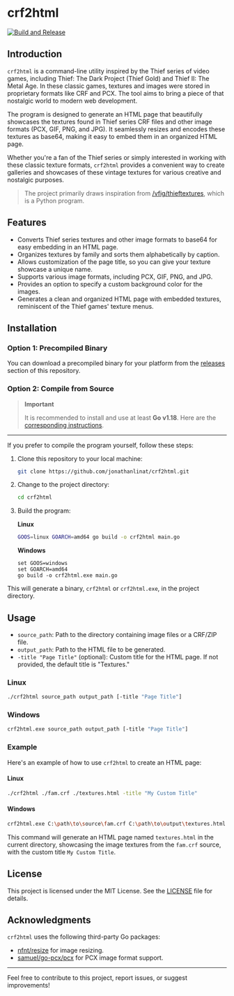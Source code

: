 # crf2html

[![Build and Release](https://github.com/jonathanlinat/crf2html/actions/workflows/build-and-release.yml/badge.svg)](https://github.com/jonathanlinat/crf2html/actions/workflows/build-and-release.yml)

## Introduction

`crf2html` is a command-line utility inspired by the Thief series of video games, including Thief: The Dark Project (Thief Gold) and Thief II: The Metal Age. In these classic games, textures and images were stored in proprietary formats like CRF and PCX. The tool aims to bring a piece of that nostalgic world to modern web development.

The program is designed to generate an HTML page that beautifully showcases the textures found in Thief series CRF files and other image formats (PCX, GIF, PNG, and JPG). It seamlessly resizes and encodes these textures as base64, making it easy to embed them in an organized HTML page.

Whether you're a fan of the Thief series or simply interested in working with these classic texture formats, `crf2html` provides a convenient way to create galleries and showcases of these vintage textures for various creative and nostalgic purposes.

> The project primarily draws inspiration from [/vfig/thieftextures](https://github.com/vfig/thieftextures), which is a Python program.

## Features

- Converts Thief series textures and other image formats to base64 for easy embedding in an HTML page.
- Organizes textures by family and sorts them alphabetically by caption.
- Allows customization of the page title, so you can give your texture showcase a unique name.
- Supports various image formats, including PCX, GIF, PNG, and JPG.
- Provides an option to specify a custom background color for the images.
- Generates a clean and organized HTML page with embedded textures, reminiscent of the Thief games' texture menus.

## Installation

### Option 1: Precompiled Binary

You can download a precompiled binary for your platform from the [releases](https://github.com/jonathanlinat/crf2html/releases) section of this repository.

### Option 2: Compile from Source

> **Important**
>
> It is recommended to install and use at least **Go v1.18**. Here are the [corresponding instructions](https://go.dev/doc/install).

---

If you prefer to compile the program yourself, follow these steps:

1. Clone this repository to your local machine:

   ```bash
   git clone https://github.com/jonathanlinat/crf2html.git
   ```

2. Change to the project directory:

   ```bash
   cd crf2html
   ```

3. Build the program:

   **Linux**

   ```bash
   GOOS=linux GOARCH=amd64 go build -o crf2html main.go
   ```

   **Windows**

   ```shell
   set GOOS=windows
   set GOARCH=amd64
   go build -o crf2html.exe main.go
   ```

This will generate a binary, `crf2html` or `crf2html.exe`, in the project directory.

## Usage

- `source_path`: Path to the directory containing image files or a CRF/ZIP file.
- `output_path`: Path to the HTML file to be generated.
- `-title "Page Title"` (optional): Custom title for the HTML page. If not provided, the default title is "Textures."

### Linux

```bash
./crf2html source_path output_path [-title "Page Title"]
```

### Windows

```bash
crf2html.exe source_path output_path [-title "Page Title"]
```

### Example

Here's an example of how to use `crf2html` to create an HTML page:

#### Linux

```bash
./crf2html ./fam.crf ./textures.html -title "My Custom Title"
```

#### Windows

```bash
crf2html.exe C:\path\to\source\fam.crf C:\path\to\output\textures.html -title "My Custom Title"
```

This command will generate an HTML page named `textures.html` in the current directory, showcasing the image textures from the `fam.crf` source, with the custom title `My Custom Title`.

## License

This project is licensed under the MIT License. See the [LICENSE](LICENSE) file for details.

## Acknowledgments

`crf2html` uses the following third-party Go packages:

- [nfnt/resize](https://github.com/nfnt/resize) for image resizing.
- [samuel/go-pcx/pcx](https://github.com/samuel/go-pcx/pcx) for PCX image format support.

---

Feel free to contribute to this project, report issues, or suggest improvements!
